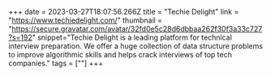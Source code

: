+++
date = 2023-03-27T18:07:56.266Z
title = "Techie Delight"
link = "https://www.techiedelight.com/"
thumbnail = "https://secure.gravatar.com/avatar/32fd0e5c28d6dbbaa262f30f3a33c727?s=192"
snippet="Techie Delight is a leading platform for technical interview preparation. We offer a huge collection of data structure problems to improve algorithmic skills and helps crack interviews of top tech companies."
tags = [""]
+++
